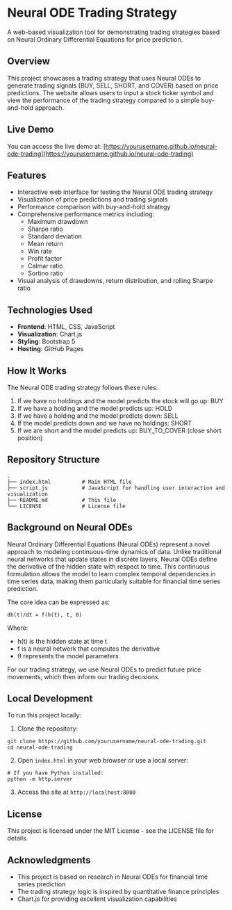 # Neural ODE Trading Strategy

A web-based visualization tool for demonstrating trading strategies based on Neural Ordinary Differential Equations for price prediction.

## Overview

This project showcases a trading strategy that uses Neural ODEs to generate trading signals (BUY, SELL, SHORT, and COVER) based on price predictions. The website allows users to input a stock ticker symbol and view the performance of the trading strategy compared to a simple buy-and-hold approach.

## Live Demo

You can access the live demo at: [https://yourusername.github.io/neural-ode-trading](https://yourusername.github.io/neural-ode-trading)

## Features

- Interactive web interface for testing the Neural ODE trading strategy
- Visualization of price predictions and trading signals
- Performance comparison with buy-and-hold strategy
- Comprehensive performance metrics including:
  - Maximum drawdown
  - Sharpe ratio
  - Standard deviation
  - Mean return
  - Win rate
  - Profit factor
  - Calmar ratio
  - Sortino ratio
- Visual analysis of drawdowns, return distribution, and rolling Sharpe ratio

## Technologies Used

- **Frontend**: HTML, CSS, JavaScript
- **Visualization**: Chart.js
- **Styling**: Bootstrap 5
- **Hosting**: GitHub Pages

## How It Works

The Neural ODE trading strategy follows these rules:

1. If we have no holdings and the model predicts the stock will go up: BUY
2. If we have a holding and the model predicts up: HOLD
3. If we have a holding and the model predicts down: SELL
4. If the model predicts down and we have no holdings: SHORT
5. If we are short and the model predicts up: BUY_TO_COVER (close short position)

## Repository Structure

```
.
├── index.html          # Main HTML file
├── script.js           # JavaScript for handling user interaction and visualization
├── README.md           # This file
└── LICENSE             # License file
```

## Background on Neural ODEs

Neural Ordinary Differential Equations (Neural ODEs) represent a novel approach to modeling continuous-time dynamics of data. Unlike traditional neural networks that update states in discrete layers, Neural ODEs define the derivative of the hidden state with respect to time. This continuous formulation allows the model to learn complex temporal dependencies in time series data, making them particularly suitable for financial time series prediction.

The core idea can be expressed as:

```
dh(t)/dt = f(h(t), t, θ)
```

Where:
- h(t) is the hidden state at time t
- f is a neural network that computes the derivative
- θ represents the model parameters

For our trading strategy, we use Neural ODEs to predict future price movements, which then inform our trading decisions.

## Local Development

To run this project locally:

1. Clone the repository:
```
git clone https://github.com/yourusername/neural-ode-trading.git
cd neural-ode-trading
```

2. Open `index.html` in your web browser or use a local server:
```
# If you have Python installed:
python -m http.server
```

3. Access the site at `http://localhost:8000`

## License

This project is licensed under the MIT License - see the LICENSE file for details.

## Acknowledgments

- This project is based on research in Neural ODEs for financial time series prediction
- The trading strategy logic is inspired by quantitative finance principles
- Chart.js for providing excellent visualization capabilities